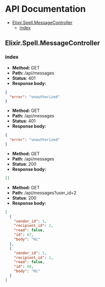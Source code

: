 # API Documentation
* [Elixir.Spell.MessageController](#Elixir.Spell.MessageController)
  * [index](#Elixir.Spell.MessageControllerindex)
## Elixir.Spell.MessageController
### index
* __Method:__ GET
* __Path:__ /api/messages
* __Status__: 401
* __Response body:__
```json
{
  "error": "unauthorized"
}
```
* __Method:__ GET
* __Path:__ /api/messages
* __Status__: 401
* __Response body:__
```json
{
  "error": "unauthorized"
}
```
* __Method:__ GET
* __Path:__ /api/messages
* __Status__: 200
* __Response body:__
```json
[]
```
* __Method:__ GET
* __Path:__ /api/messages?user_id=2
* __Status__: 200
* __Response body:__
```json
[
  {
    "sender_id": 1,
    "recipient_id": 2,
    "read": false,
    "id": 67,
    "body": "Hi"
  },
  {
    "sender_id": 2,
    "recipient_id": 1,
    "read": false,
    "id": 68,
    "body": "Hi"
  }
]
```
